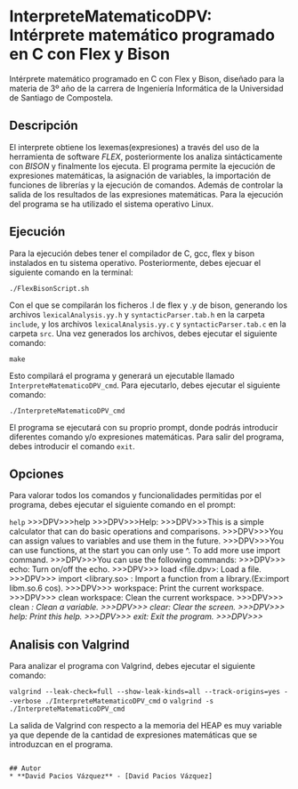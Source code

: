 # InterpreteMatematicoDPV: Intérprete matemático programado en C con Flex y Bison

Intérprete matemático programado en C con Flex y Bison, diseñado para la materia de 3º año de la carrera de  Ingeniería Informática de la Universidad de Santiago de Compostela. 

## Descripción
El interprete obtiene los lexemas(expresiones) a través del uso de la herramienta de software *FLEX*, posteriormente los analiza sintácticamente con *BISON* y finalmente los ejecuta. El programa permite la ejecución de expresiones matemáticas, la asignación de variables, la importación de funciones de librerías y la ejecución de comandos. Además de controlar la salida de los resultados de las expresiones matemáticas. Para la ejecución del programa se ha utilizado el sistema operativo Linux.

## Ejecución
Para la ejecución debes tener el compilador de C, gcc, flex y bison instalados en tu sistema operativo. Posteriormente, debes ejecuar el siguiente comando en la terminal:

```./FlexBisonScript.sh```

Con el que se compilarán los ficheros .l de flex y .y de bison, generando los archivos ```lexicalAnalysis.yy.h``` y ```syntacticParser.tab.h``` en la carpeta ```include```, y los archivos ```lexicalAnalysis.yy.c``` y ```syntacticParser.tab.c``` en la carpeta ```src```. Una vez generados los archivos, debes ejecutar el siguiente comando:

```make```

Esto compilará el programa y generará un ejecutable llamado ```InterpreteMatematicoDPV_cmd```. Para ejecutarlo, debes ejecutar el siguiente comando:

```./InterpreteMatematicoDPV_cmd```

El programa se ejecutará con su proprio prompt, donde podrás introducir diferentes comando y/o expresiones matemáticas. Para salir del programa, debes introducir el comando ```exit```.

## Opciones
Para valorar todos los comandos y funcionalidades permitidas por el programa, debes ejecutar el siguiente comando en el prompt:

```help```
        >>>DPV>>>help
        >>>DPV>>>Help:
        >>>DPV>>>This is a simple calculator that can do basic operations and comparisons.
        >>>DPV>>>You can assign values to variables and use them in the future.
        >>>DPV>>>You can use functions, at the start you can only use ^. To add more use import command.
        >>>DPV>>>You can use the following commands:
        >>>DPV>>>   echo: Turn on/off the echo.
        >>>DPV>>>   load <file.dpv>: Load a file.
        >>>DPV>>>   import <library.so> <function>: Import a function from a library.(Ex:import libm.so.6 cos).
        >>>DPV>>>   workspace: Print the current workspace.
        >>>DPV>>>   clean workspace: Clean the current workspace.
        >>>DPV>>>   clean <var>: Clean a variable.
        >>>DPV>>>   clear: Clear the screen.
        >>>DPV>>>   help: Print this help.
        >>>DPV>>>   exit: Exit the program.
        >>>DPV>>>

## Analisis con Valgrind
Para analizar el programa con Valgrind, debes ejecutar el siguiente comando:

```valgrind --leak-check=full --show-leak-kinds=all --track-origins=yes --verbose ./InterpreteMatematicoDPV_cmd``` o ```valgrind -s ./InterpreteMatematicoDPV_cmd```

La salida de Valgrind con respecto a la memoria del HEAP es muy variable ya que depende de la cantidad de expresiones matemáticas que se introduzcan en el programa.
```

## Autor
* **David Pacios Vázquez** - [David Pacios Vázquez]
